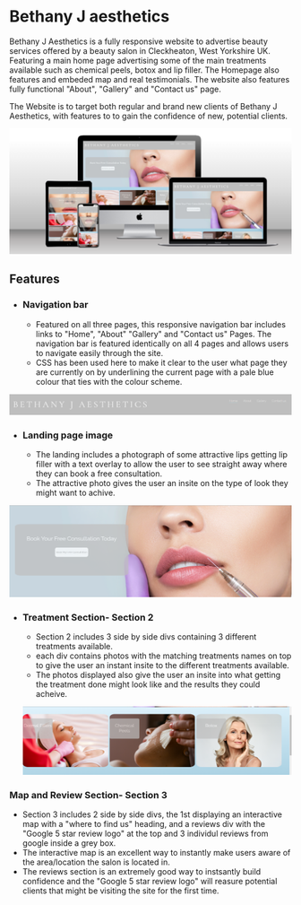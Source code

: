 # Bethany J aesthetics

Bethany J Aesthetics is a fully responsive website to advertise beauty services offered by a beauty salon in Cleckheaton, West Yorkshire UK.
Featuring a main home page advertising some of the main treatments available such as chemical peels, botox and lip filler. The Homepage also
features and embeded map and real testimonials. The website also features fully functional "About", "Gallery" and "Contact us" page.

The Website is to target both regular and brand new clients of Bethany J Aesthetics, with features to to gain the confidence of new, potential clients.

![Photo of website on different size devices showing responsive design](./assets/images/bja-responsive.png)

## Features

- ### Navigation bar

  - Featured on all three pages, this responsive navigation bar includes links to "Home", "About" "Gallery" and "Contact us" Pages. The navigation bar is featured identically on all 4 pages and allows users to navigate easily through the site.
  - CSS has been used here to make it clear to the user what page they are currently on by underlining the current page with a pale blue colour that ties with the colour scheme.

![Screenshot showing main navigation bar featuring "home", "about", "gallery" and "contact us"](./assets/images/bja-nav-bar.PNG)

- ### Landing page image
   - The landing includes a photograph of some attractive lips getting lip filler with a text overlay to allow the user to see straight away where they can book a free consultation.
   - The attractive photo gives the user an insite on the type of look they might want to achive.

![Screenshot of main front page with lips getting filler and option on the left to book a free consultation that will take you to the contact page](./assets/images/bja-landing-page.PNG)

- ### Treatment Section- Section 2
  - Section 2 includes 3 side by side divs containing 3 different treatments available.
  - each div contains photos with the matching treatments names on top to give the user an instant insite to the different treatments available.
  - The photos displayed also give the user an insite into what getting the treatment done might look like and the results they could acheive.

  ![Home page section 2 shows 3 side by side photos of woman getting lip filler, a woman getting a chemical peel and a woman after recieving botox with the treatments names overlayed on top of each photo](./assets/images/bja-section-2.PNG)

### Map and Review Section- Section 3 
- Section 3 includes 2 side by side divs, the 1st displaying an interactive map with a "where to find us" heading, and a reviews div with the "Google 5 star review logo" at the top and 3 individul reviews from google inside a grey box.
- The interactive map is an excellent way to instantly make users aware of the area/location the salon is located in. 
- The reviews section is an extremely good way to instsantly build confidence and the "Google 5 star review logo" will reasure potential clients that might be visiting the site for the first time. 

  
